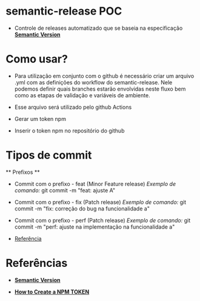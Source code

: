 # semantic-release POC
- Controle de releases automatizado que se baseia na especificação **[Semantic Version](https://semver.org/)**

# Como usar?

- Para utilização em conjunto com o github é necessário criar um arquivo .yml com as definições do workflow do semantic-release. Nele podemos definir quais branches estarão envolvidas neste fluxo bem como as etapas de validação e variáveis de ambiente.

- Esse arquivo será utilizado pelo github Actions 
- Gerar um token npm 
- Inserir o token npm no repositório do github

# Tipos de commit

** Prefixos **
- Commit com o prefixo - feat (Minor Feature release)
    *Exemplo de comando:*  git commit -m "feat: ajuste A"

- Commit com o prefixo - fix (Patch release)
*Exemplo de comando:* git commit -m "fix: correção do bug na funcionalidade a"

- Commit com o prefixo - perf (Patch release)
*Exemplo de comando:* git commit -m "perf: ajuste na implementação na funcionalidade a"

- [Referência](https://github.com/semantic-release/semantic-release/blob/master/docs/recipes/distribution-channels.md#publishing-on-distribution-channels)

# Referências

- **[Semantic Version](https://semver.org/)**

- **[How to Create a NPM TOKEN](https://docs.npmjs.com/creating-and-viewing-authentication-tokens)**